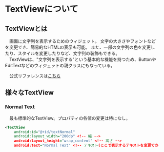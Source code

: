 # TextViewについて
## TextViewとは
　画面に文字列を表示するためのウィジェット。
文字の大きさやフォントなどを変更でき、簡易的なHTMLの表示も可能。
また、一部の文字列の色を変更したり、スタイルを変更したりなど、文字列の装飾もできる。  
　TextViewは、"文字列を表示する"という基本的な機能を持つため、ButtonやEditTextなどのウィジェットの親クラスにもなっている。    

　公式リファレンスは[こちら](http://developer.android.com/intl/ja/reference/android/widget/TextView.html)
## 様々なTextView
### Normal Text
　最も標準的なTextView。プロパティの各値の変更は特になし。    

```xml:normal_text.xml
<TextView
    android:id="@+id/textNormal"
    android:layout_width="200dp" <!-- 幅 -->
    android:layout_height="wrap_content" <!-- 高さ -->
    android:text="Normal Text" <!-- テキスト(ここで表示するテキストを変更できる) --> />
```
